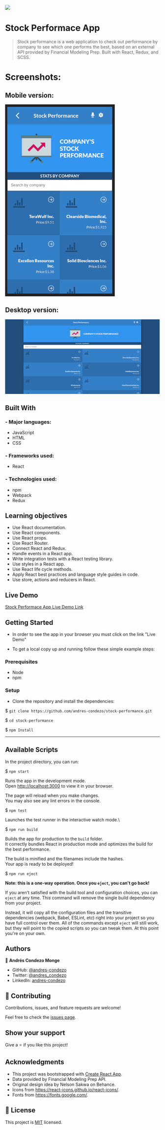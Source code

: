 ![](https://img.shields.io/badge/Microverse-blueviolet)

# Stock Performace App

>Stock performance is a web application to check out performance by company to see which one performs the best, based on an external API provided by Financial Modeling Prep. Built with React, Redux, and SCSS.

# Screenshots:

## Mobile version:

![screenshot](./src/assets/screenshot-mobile.png)

## Desktop version:

![screenshot](./src/assets/screenshot-desktop.png)

## Built With

### - Major languages:
  - JavaScript
  - HTML
  - CSS

### - Frameworks used:
  - React

### - Technologies used:
  - npm
  - Webpack
  - Redux

## Learning objectives

- Use React documentation.
- Use React components.
- Use React props.
- Use React Router.
- Connect React and Redux.
- Handle events in a React app.
- Write integration tests with a React testing library.
- Use styles in a React app.
- Use React life cycle methods.
- Apply React best practices and language style guides in code.
- Use store, actions and reducers in React.

## Live Demo

[Stock Performace App Live Demo Link](https://andres-condezo.github.io/stock-performance/)

## Getting Started

- In order to see the app in your browser you must click on the link "Live Demo"

- To get a local copy up and running follow these simple example steps:

### Prerequisites
  - Node
  - npm

### Setup

- Clone the repository and install the dependencies:

$ `git clone https://github.com/andres-condezo/stock-performance.git`

$ `cd stock-performance`

$ `npm Install`

---

## Available Scripts

In the project directory, you can run:

$ `npm start`

Runs the app in the development mode.\
Open [http://localhost:3000](http://localhost:3000) to view it in your browser.

The page will reload when you make changes.\
You may also see any lint errors in the console.

$ `npm test`

Launches the test runner in the interactive watch mode.\

$ `npm run build`

Builds the app for production to the `build` folder.\
It correctly bundles React in production mode and optimizes the build for the best performance.

The build is minified and the filenames include the hashes.\
Your app is ready to be deployed!

$ `npm run eject`

**Note: this is a one-way operation. Once you `eject`, you can't go back!**

If you aren't satisfied with the build tool and configuration choices, you can `eject` at any time. This command will remove the single build dependency from your project.

Instead, it will copy all the configuration files and the transitive dependencies (webpack, Babel, ESLint, etc) right into your project so you have full control over them. All of the commands except `eject` will still work, but they will point to the copied scripts so you can tweak them. At this point you're on your own.


## Authors

👤 **Andrés Condezo Monge**

- GitHub: [@andres-condezo](https://github.com/andres-condezo)
- Twitter: [@andres_condezo](https://twitter.com/andres_condezo)
- LinkedIn: [andres-condezo](https://linkedin.com/in/andres-condezo)

## 🤝 Contributing

Contributions, issues, and feature requests are welcome!

Feel free to check the [issues page](../../issues/).

## Show your support

Give a ⭐️ if you like this project!

## Acknowledgments

- This project was bootstrapped with [Create React App](https://github.com/facebook/create-react-app).
- Data provided by Financial Modeling Prep API.
- Original design idea by Nelson Sakwa on Behance.
- Icons from https://react-icons.github.io/react-icons/.
- Fonts from https://fonts.google.com/.

## 📝 License

This project is [MIT](./MIT.md) licensed.
